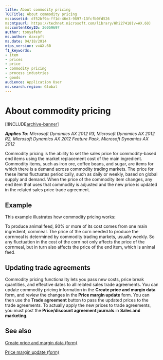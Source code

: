 ```yaml
---
title: About commodity pricing
TOCTitle: About commodity pricing
ms:assetid: df52bf9a-ff1d-46e3-9897-13fcfb0fd526
ms:mtpsurl: https://technet.microsoft.com/library/Hh227418(v=AX.60)
ms:contentKeyID: 36059697
author: tonyafehr
ms.author: daxcpft
ms.date: 04/18/2014
mtps_version: v=AX.60
f1_keywords:
- item
- prices
- price
- commodity pricing
- process industries
- goods
audience: Application User
ms.search.region: Global
---
```


# About commodity pricing 


[!INCLUDE[archive-banner](includes/archive-banner.md)]


_**Applies To:** Microsoft Dynamics AX 2012 R3, Microsoft Dynamics AX 2012 R2, Microsoft Dynamics AX 2012 Feature Pack, Microsoft Dynamics AX 2012_

Commodity pricing is the ability to set the sales price for commodity-based end items using the market replacement cost of the main ingredient. Commodity items, such as iron ore, coffee beans, and sugar, are items for which there is a demand across commodity trading markets. The price for these items fluctuates periodically, such as daily or weekly, based on global supply and demand. When the price of the commodity item changes, any end item that uses that commodity is adjusted and the new price is updated in the related sales price trade agreement.

## Example

This example illustrates how commodity pricing works:

To produce animal feed, 90% or more of its cost comes from one main ingredient, cornmeal. The price of the corn needed to produce the cornmeal is determined by commodity trading markets, usually weekly. So any fluctuation in the cost of the corn not only affects the price of the cornmeal, but in turn also affects the price of the end item, which is animal feed.

## Updating trade agreements

Commodity pricing functionality lets you pass new costs, price break quantities, and effective dates to all related sales trade agreements. You can update commodity pricing information in the **Create price and margin data** form, and review the changes in the **Price margin update** form. You can then use the **Trade agreement** button to pass the updated prices to the trade agreements. To actually apply the new prices to trade agreements, you must post the **Price/discount agreement journals** in **Sales and marketing**.

## See also

[Create price and margin data (form)](https://technet.microsoft.com/library/hh242859\(v=ax.60\))

[Price margin update (form)](https://technet.microsoft.com/library/hh227659\(v=ax.60\))

  


